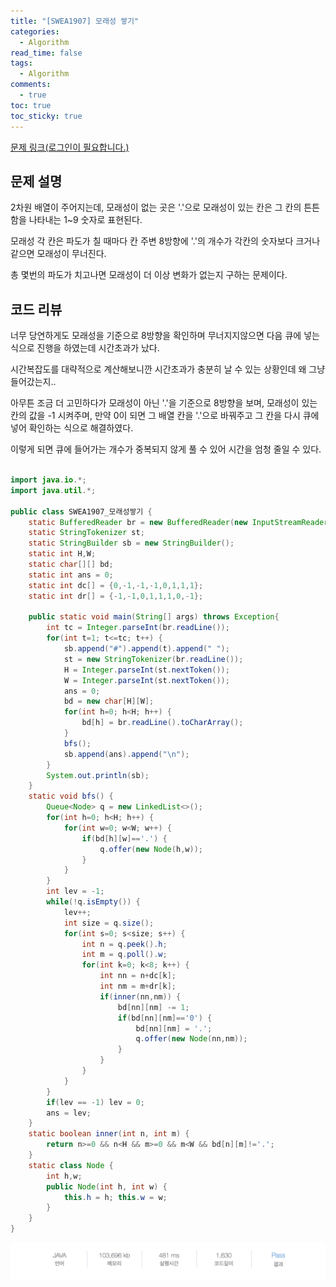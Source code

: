 ```yaml
---
title: "[SWEA1907] 모래성 쌓기"
categories:
  - Algorithm
read_time: false
tags:
  - Algorithm
comments:
  - true
toc: true
toc_sticky: true
---
```

[문제 링크(로그인이 필요합니다.)](https://swexpertacademy.com/main/code/problem/problemDetail.do?contestProbId=AV5PNx_KACIDFAUq&categoryId=AV5PNx_KACIDFAUq&categoryType=CODE)

## 문제 설명
2차원 배열이 주어지는데, 모래성이 없는 곳은 '.'으로 모래성이 있는 칸은 그 칸의 튼튼함을 나타내는 1~9 숫자로 표현된다.

모래성 각 칸은 파도가 칠 때마다 칸 주변 8방향에 '.'의 개수가 각칸의 숫자보다 크거나 같으면 모래성이 무너진다.

총 몇번의 파도가 치고나면 모래성이 더 이상 변화가 없는지 구하는 문제이다.

## 코드 리뷰
너무 당연하게도 모래성을 기준으로 8방향을 확인하며 무너지지않으면 다음 큐에 넣는 식으로 진행을 하였는데 시간초과가 났다.

시간복잡도를 대략적으로 계산해보니깐 시간초과가 충분히 날 수 있는 상황인데 왜 그냥 들어갔는지..

아무튼 조금 더 고민하다가 모래성이 아닌 '.'을 기준으로 8방향을 보며, 모래성이 있는 칸의 값을 -1 시켜주며, 만약 0이 되면 그 배열 칸을 '.'으로 바꿔주고 그 칸을 다시 큐에 넣어 확인하는 식으로 해결하였다.

이렇게 되면 큐에 들어가는 개수가 중복되지 않게 풀 수 있어 시간을 엄청 줄일 수 있다.

```java

import java.io.*;
import java.util.*;

public class SWEA1907_모래성쌓기 {
	static BufferedReader br = new BufferedReader(new InputStreamReader(System.in));
	static StringTokenizer st;
	static StringBuilder sb = new StringBuilder();
	static int H,W;
	static char[][] bd;
	static int ans = 0;
	static int dc[] = {0,-1,-1,-1,0,1,1,1};
	static int dr[] = {-1,-1,0,1,1,1,0,-1};
	
	public static void main(String[] args) throws Exception{
		int tc = Integer.parseInt(br.readLine());
		for(int t=1; t<=tc; t++) {
			sb.append("#").append(t).append(" ");
			st = new StringTokenizer(br.readLine());
			H = Integer.parseInt(st.nextToken());
			W = Integer.parseInt(st.nextToken());
			ans = 0;
			bd = new char[H][W];
			for(int h=0; h<H; h++) {
				bd[h] = br.readLine().toCharArray();
			}
			bfs();
			sb.append(ans).append("\n");
		}
		System.out.println(sb);
	}
	static void bfs() {
		Queue<Node> q = new LinkedList<>();
		for(int h=0; h<H; h++) {
			for(int w=0; w<W; w++) {
				if(bd[h][w]=='.') {
					q.offer(new Node(h,w));
				}
			}
		}
		int lev = -1;
		while(!q.isEmpty()) {
			lev++;
			int size = q.size();
			for(int s=0; s<size; s++) {
				int n = q.peek().h;
				int m = q.poll().w;
				for(int k=0; k<8; k++) {
					int nn = n+dc[k];
					int nm = m+dr[k];
					if(inner(nn,nm)) {
						bd[nn][nm] -= 1;	
						if(bd[nn][nm]=='0') {
                            bd[nn][nm] = '.';
							q.offer(new Node(nn,nm));
						}
					}
				}
			}	
		}
		if(lev == -1) lev = 0;
		ans = lev;
	}
	static boolean inner(int n, int m) {
		return n>=0 && n<H && m>=0 && m<W && bd[n][m]!='.';
	}
	static class Node {
		int h,w;
		public Node(int h, int w) {
			this.h = h; this.w = w;
		}
	}
}
```

![](/assets/img/Algorithm/20200303_2.png)

